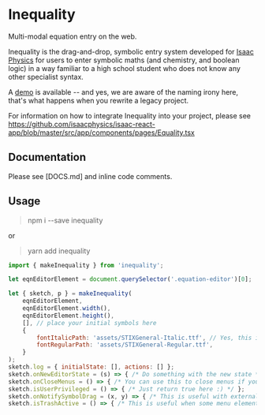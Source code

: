 # Inequality

Multi-modal equation entry on the web.

Inequality is the drag-and-drop, symbolic entry system developed for [Isaac Physics](https://isaacphysics.org) for users to enter symbolic maths (and chemistry, and boolean logic) in a way familiar to a high school student who does not know any other specialist syntax.

A [demo](https://isaacphysics.org/equality) is available -- and yes, we are aware of the naming irony here, that's what happens when you rewrite a legacy project.

For information on how to integrate Inequality into your project, please see https://github.com/isaacphysics/isaac-react-app/blob/master/src/app/components/pages/Equality.tsx

## Documentation

Please see [DOCS.md] and inline code comments.

## Usage

> npm i --save inequality

or

> yarn add inequality

```javascript
import { makeInequality } from 'inequality';

let eqnEditorElement = document.querySelector('.equation-editor')[0];

let { sketch, p } = makeInequality(
    eqnEditorElement,
    eqnEditorElement.width(),
    eqnEditorElement.height(),
    [], // place your initial symbols here
    {
        fontItalicPath: 'assets/STIXGeneral-Italic.ttf', // Yes, this is a little awkward but p5 wants to load fonts from paths...
        fontRegularPath: 'assets/STIXGeneral-Regular.ttf',
    }
);
sketch.log = { initialState: [], actions: [] };
sketch.onNewEditorState = (s) => { /* Do something with the new state */ };
sketch.onCloseMenus = () => { /* You can use this to close menus if you have hiding menus */ };
sketch.isUserPrivileged = () => { /* Just return true here :) */ };
sketch.onNotifySymbolDrag = (x, y) => { /* This is useful with external menus */ };
sketch.isTrashActive = () => { /* This is useful when some menu elements or buttons are DOM elements */ };
```